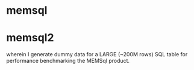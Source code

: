# memsql
# memsql2
wherein I generate dummy data for a LARGE (~200M rows) SQL table for performance benchmarking the MEMSql product. 
